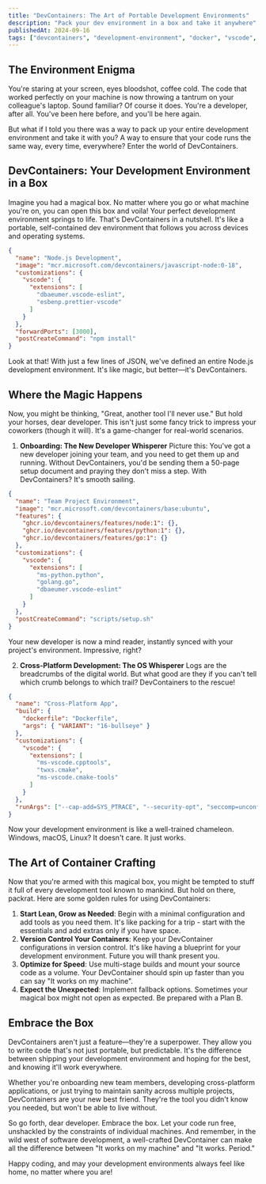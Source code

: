 ```yaml
---
title: "DevContainers: The Art of Portable Development Environments"
description: "Pack your dev environment in a box and take it anywhere"
publishedAt: 2024-09-16
tags: ["devcontainers", "development-environment", "docker", "vscode", "productivity"]
---
```


## The Environment Enigma

You're staring at your screen, eyes bloodshot, coffee cold. The code that worked perfectly on your machine is now throwing a tantrum on your colleague's laptop. Sound familiar? Of course it does. You're a developer, after all. You've been here before, and you'll be here again.

But what if I told you there was a way to pack up your entire development environment and take it with you? A way to ensure that your code runs the same way, every time, everywhere? Enter the world of DevContainers.

## DevContainers: Your Development Environment in a Box

Imagine you had a magical box. No matter where you go or what machine you're on, you can open this box and voila! Your perfect development environment springs to life. That's DevContainers in a nutshell. It's like a portable, self-contained dev environment that follows you across devices and operating systems.

```json
{
  "name": "Node.js Development",
  "image": "mcr.microsoft.com/devcontainers/javascript-node:0-18",
  "customizations": {
    "vscode": {
      "extensions": [
        "dbaeumer.vscode-eslint",
        "esbenp.prettier-vscode"
      ]
    }
  },
  "forwardPorts": [3000],
  "postCreateCommand": "npm install"
}
```

Look at that! With just a few lines of JSON, we've defined an entire Node.js development environment. It's like magic, but better—it's DevContainers.

## Where the Magic Happens

Now, you might be thinking, "Great, another tool I'll never use." But hold your horses, dear developer. This isn't just some fancy trick to impress your coworkers (though it will). It's a game-changer for real-world scenarios.

1. **Onboarding: The New Developer Whisperer**
Picture this: You've got a new developer joining your team, and you need to get them up and running. Without DevContainers, you'd be sending them a 50-page setup document and praying they don't miss a step. With DevContainers? It's smooth sailing.

```json
{
  "name": "Team Project Environment",
  "image": "mcr.microsoft.com/devcontainers/base:ubuntu",
  "features": {
    "ghcr.io/devcontainers/features/node:1": {},
    "ghcr.io/devcontainers/features/python:1": {},
    "ghcr.io/devcontainers/features/go:1": {}
  },
  "customizations": {
    "vscode": {
      "extensions": [
        "ms-python.python",
        "golang.go",
        "dbaeumer.vscode-eslint"
      ]
    }
  },
  "postCreateCommand": "scripts/setup.sh"
}
```

Your new developer is now a mind reader, instantly synced with your project's environment. Impressive, right?

2. **Cross-Platform Development: The OS Whisperer**
Logs are the breadcrumbs of the digital world. But what good are they if you can't tell which crumb belongs to which trail? DevContainers to the rescue!

```json
{
  "name": "Cross-Platform App",
  "build": {
    "dockerfile": "Dockerfile",
    "args": { "VARIANT": "16-bullseye" }
  },
  "customizations": {
    "vscode": {
      "extensions": [
        "ms-vscode.cpptools",
        "twxs.cmake",
        "ms-vscode.cmake-tools"
      ]
    }
  },
  "runArgs": ["--cap-add=SYS_PTRACE", "--security-opt", "seccomp=unconfined"]
}
```

Now your development environment is like a well-trained chameleon. Windows, macOS, Linux? It doesn't care. It just works.

## The Art of Container Crafting

Now that you're armed with this magical box, you might be tempted to stuff it full of every development tool known to mankind. But hold on there, packrat. Here are some golden rules for using DevContainers:

1. **Start Lean, Grow as Needed**: Begin with a minimal configuration and add tools as you need them. It's like packing for a trip - start with the essentials and add extras only if you have space.
2. **Version Control Your Containers**: Keep your DevContainer configurations in version control. It's like having a blueprint for your development environment. Future you will thank present you.
3. **Optimize for Speed**: Use multi-stage builds and mount your source code as a volume. Your DevContainer should spin up faster than you can say "It works on my machine".
4. **Expect the Unexpected**: Implement fallback options. Sometimes your magical box might not open as expected. Be prepared with a Plan B.

## Embrace the Box

DevContainers aren't just a feature—they're a superpower. They allow you to write code that's not just portable, but predictable. It's the difference between shipping your development environment and hoping for the best, and knowing it'll work everywhere.

Whether you're onboarding new team members, developing cross-platform applications, or just trying to maintain sanity across multiple projects, DevContainers are your new best friend. They're the tool you didn't know you needed, but won't be able to live without.

So go forth, dear developer. Embrace the box. Let your code run free, unshackled by the constraints of individual machines. And remember, in the wild west of software development, a well-crafted DevContainer can make all the difference between "It works on my machine" and "It works. Period."

Happy coding, and may your development environments always feel like home, no matter where you are! 